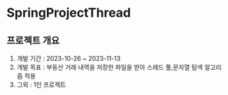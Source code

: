 # SpringProjectThread
<h2> 프로젝트 개요 </h2>
<ol>
  <li> 개발 기간 : 2023-10-26 ~ 2023-11-13</li>
  <li> 개발 목표 : 부동산 거래 내역을 저장한 파일을 받아 스레드 풀,문자열 탐색 알고리즘 적용 </li>
  <li> 그외 : 1인 프로젝트</li>
</ol>
